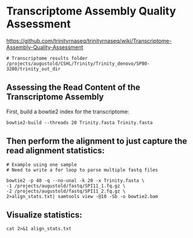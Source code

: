 # Transcriptome Assembly Quality Assessment
https://github.com/trinityrnaseq/trinityrnaseq/wiki/Transcriptome-Assembly-Quality-Assessment

```
# Transcriptome results folder
/projects/augustold/CSHL/Trinity/Trinity_denovo/SP80-3280/trinity_out_dir
```

## Assessing the Read Content of the Transcriptome Assembly

First, build a bowtie2 index for the transcriptome:
```
bowtie2-build --threads 20 Trinity.fasta Trinity.fasta
```

## Then perform the alignment to just capture the read alignment statistics:
```
# Example using one sample
# Need to write a for loop to parse multiple fastq files

bowtie2 -p 40 -q --no-unal -k 20 -x Trinity.fasta \
-1 /projects/augustold/fastq/SPI11_1.fq.gz \
-2 /projects/augustold/fastq/SPI11_2.fq.gz \
2>align_stats.txt| samtools view -@10 -Sb -o bowtie2.bam 
```

## Visualize statistics:
```
cat 2>&1 align_stats.txt
```
